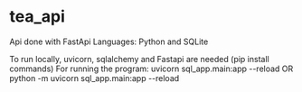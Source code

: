 # tea_api
Api done with FastApi
Languages: Python and SQLite

To run locally, uvicorn, sqlalchemy and Fastapi are needed (pip install commands)
For running the program:
uvicorn sql_app.main:app --reload
OR
python -m uvicorn sql_app.main:app --reload
